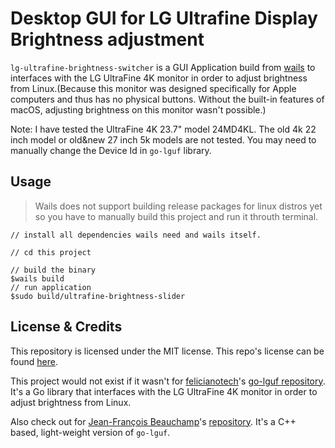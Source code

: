 # Desktop GUI for LG Ultrafine Display Brightness adjustment

`lg-ultrafine-brightness-switcher` is a GUI Application build from [wails](https://wails.app/) to interfaces with the LG UltraFine 4K monitor in order to adjust brightness from Linux.(Because this monitor was designed specifically for Apple computers and thus has no physical buttons. Without the built-in features of macOS, adjusting brightness on this monitor wasn't possible.)

Note: I have tested the UltraFine 4K 23.7" model 24MD4KL. The old 4k 22 inch model or old&new 27 inch 5k models are not tested.
You may need to manually change the Device Id in `go-lguf` library.

## Usage

> Wails does not support building release packages for linux distros yet so you have to manually build this project and run it throuth terminal.

```
// install all dependencies wails need and wails itself.

// cd this project

// build the binary
$wails build
// run application
$sudo build/ultrafine-brightness-slider

```

## License & Credits

This repository is licensed under the MIT license.
This repo's license can be found [here](./LICENSE).

This project would not exist if it wasn't for [felicianotech](https://github.com/felicianotech)'s [go-lguf repository](https://github.com/felicianotech/go-lguf/).
It's a Go library that interfaces with the LG UltraFine 4K monitor in order to adjust brightness from Linux. 

Also check out for [Jean-François Beauchamp](https://github.com/velum)'s [repository](https://github.com/velum/lguf-brightness).
It's a C++ based, light-weight version of `go-lguf`.